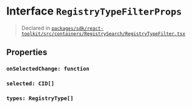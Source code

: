 # Interface `RegistryTypeFilterProps`
> Declared in [`packages/sdk/react-toolkit/src/containers/RegistrySearch/RegistryTypeFilter.tsx`]()


## Properties
### `onSelectedChange: function`
### `selected: CID[]`
### `types: RegistryType[]`